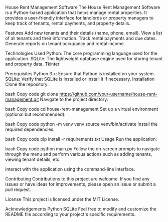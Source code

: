 House Rent Management Software
The House Rent Management Software is a Python-based application that helps manage rental properties. It provides a user-friendly interface for landlords or property managers to keep track of tenants, rental payments, and property details.

Features
Add new tenants and their details (name, phone, email).
View a list of all tenants and their information.
Track rental payments and due dates.
Generate reports on tenant occupancy and rental income.

Technologies Used
Python: The core programming language used for the application.
SQLite: The lightweight database engine used for storing tenant and property data.
Tkinter

Prerequisites
Python 3.x: Ensure that Python is installed on your system.
SQLite: Verify that SQLite is installed or install it if necessary.
Installation
Clone the repository:

bash
Copy code
git clone https://github.com/your-username/house-rent-management.git
Navigate to the project directory:

bash
Copy code
cd house-rent-management
Set up a virtual environment (optional but recommended):

bash
Copy code
python -m venv venv
source venv/bin/activate
Install the required dependencies:

bash
Copy code
pip install -r requirements.txt
Usage
Run the application:

bash
Copy code
python main.py
Follow the on-screen prompts to navigate through the menu and perform various actions such as adding tenants, viewing tenant details, etc.

Interact with the application using the command-line interface.

Contributing
Contributions to this project are welcome. If you find any issues or have ideas for improvements, please open an issue or submit a pull request.

License
This project is licensed under the MIT License.

Acknowledgements
Python
SQLite
Feel free to modify and customize the README file according to your project's specific requirements.